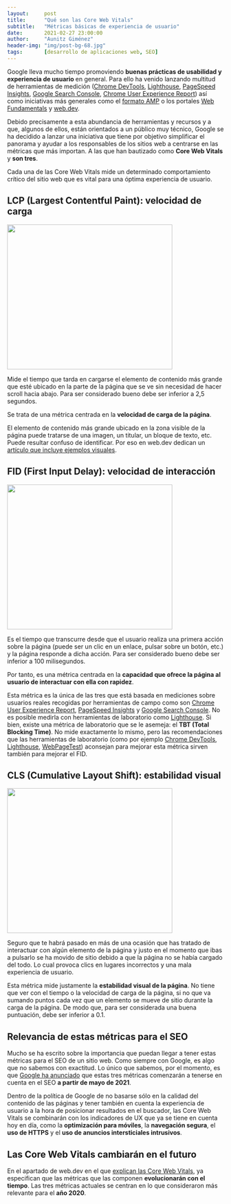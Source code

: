 ```yaml
---
layout:     post
title:      "Qué son las Core Web Vitals"
subtitle:   "Métricas básicas de experiencia de usuario"
date:       2021-02-27 23:00:00
author:     "Aunitz Giménez"
header-img: "img/post-bg-68.jpg"
tags:       [desarrollo de aplicaciones web, SEO]
---
```


<p>Google lleva mucho tiempo promoviendo <strong>buenas prácticas de usabilidad y experiencia de usuario </strong>en general. Para ello ha venido lanzando multitud de herramientas de medición (<a href="https://developers.google.com/web/tools/chrome-devtools" target="_blank" rel="noopener noreferrer">Chrome DevTools</a>, <a href="https://developers.google.com/web/tools/lighthouse" target="_blank" rel="noopener noreferrer">Lighthouse</a>, <a href="https://developers.google.com/speed/pagespeed/insights/?hl=es" target="_blank" rel="noopener noreferrer">PageSpeed Insights</a>, <a href="https://search.google.com/search-console/about" target="_blank" rel="noopener noreferrer">Google Search Console</a>, <a href="https://developers.google.com/web/tools/chrome-user-experience-report" target="_blank" rel="noopener noreferrer">Chrome User Experience Report</a>) así como iniciativas más generales como el <a href="https://amp.dev/" target="_blank" rel="noopener noreferrer">formato AMP</a> o los portales <a href="https://developers.google.com/web/fundamentals" target="_blank" rel="noopener noreferrer">Web Fundamentals</a> y <a href="https://web.dev/" target="_blank" rel="noopener noreferrer">web.dev</a>.</p>

<p>Debido precisamente a esta abundancia de herramientas y recursos y a que, algunos de ellos, están orientados a un público muy técnico, Google se ha decidido a lanzar una iniciativa que tiene por objetivo simplificar el panorama y ayudar a los responsables de los sitios web a centrarse en las métricas que más importan. A las que han bautizado como <strong>Core Web Vitals</strong> y <strong>son tres</strong>.</p>

<p>Cada una de las Core Web Vitals mide un determinado comportamiento crítico del sitio web que es vital para una óptima experiencia de usuario.</p>

<h2>LCP (Largest Contentful Paint): velocidad de carga</h2>

<p><img src="{{ site.baseurl }}/img/que-son-las-core-web-vitals-01.png" width="384" height="336" alt=""></p>

<p>Mide el tiempo que tarda en cargarse el elemento de contenido más grande que esté ubicado en la parte de la página que se ve sin necesidad de hacer scroll hacia abajo. Para ser considerado bueno debe ser inferior a 2,5 segundos.</p>

<p>Se trata de una métrica centrada en la <strong>velocidad de carga de la página</strong>.</p>

<p>El elemento de contenido más grande ubicado en la zona visible de la página puede tratarse de una imagen, un titular, un bloque de texto, etc. Puede resultar confuso de identificar. Por eso en web.dev dedican un <a href="https://web.dev/lcp/" target="_blank" rel="noopener noreferrer">artículo que incluye ejemplos visuales</a>.</p>

<h2>FID (First Input Delay): velocidad de interacción</h2>

<p><img src="{{ site.baseurl }}/img/que-son-las-core-web-vitals-02.png" width="384" height="336" alt=""></p>

<p>Es el tiempo que transcurre desde que el usuario realiza una primera acción sobre la página (puede ser un clic en un enlace, pulsar sobre un botón, etc.) y la página responde a dicha acción. Para ser considerado bueno debe ser inferior a 100 milisegundos.</p>

<p>Por tanto, es una métrica centrada en la <strong>capacidad que ofrece la página al usuario de interactuar con ella con rapidez</strong>.</p>

<p>Esta métrica es la única de las tres que está basada en mediciones sobre usuarios reales recogidas por herramientas de campo como son <a href="https://developers.google.com/web/tools/chrome-user-experience-report" target="_blank" rel="noopener noreferrer">Chrome User Experience Report</a>, <a href="https://developers.google.com/speed/pagespeed/insights/?hl=es" target="_blank" rel="noopener noreferrer">PageSpeed Insights</a> y <a href="https://support.google.com/webmasters/answer/9205520" target="_blank" rel="noopener noreferrer">Google Search Console</a>. No es posible medirla con herramientas de laboratorio como <a href="https://developers.google.com/web/tools/lighthouse" target="_blank" rel="noopener noreferrer">Lighthouse</a>. Si bien, existe una métrica de laboratorio que se le asemeja: el <strong>TBT (Total Blocking Time)</strong>. No mide exactamente lo mismo, pero las recomendaciones que las herramientas de laboratorio (como por ejemplo <a href="https://developers.google.com/web/tools/chrome-devtools/" target="_blank" rel="noopener noreferrer">Chrome DevTools</a>, <a href="https://developers.google.com/web/tools/lighthouse" target="_blank" rel="noopener noreferrer">Lighthouse</a>, <a href="WebPageTest" target="_blank" rel="noopener noreferrer">WebPageTest</a>) aconsejan para mejorar esta métrica sirven también para mejorar el FID.</p>

<h2>CLS (Cumulative Layout Shift): estabilidad visual</h2>

<p><img src="{{ site.baseurl }}/img/que-son-las-core-web-vitals-03.png" width="384" height="336" alt=""></p>

<p>Seguro que te habrá pasado en más de una ocasión que has tratado de interactuar con algún elemento de la página y justo en el momento que ibas a pulsarlo se ha movido de sitio debido a que la página no se había cargado del todo. Lo cual provoca clics en lugares incorrectos y una mala experiencia de usuario.</p>

<p>Esta métrica mide justamente la <strong>estabilidad visual de la página</strong>. No tiene que ver con el tiempo o la velocidad de carga de la página, si no que va sumando puntos cada vez que un elemento se mueve de sitio durante la carga de la página. De modo que, para ser considerada una buena puntuación, debe ser inferior a 0.1.</p>

<h2>Relevancia de estas métricas para el SEO</h2>
<p>Mucho se ha escrito sobre la importancia que puedan llegar a tener estas métricas para el SEO de un sitio web. Como siempre con Google, es algo que no sabemos con exactitud. Lo único que sabemos, por el momento, es que <a href="https://developers.google.com/search/blog/2020/11/timing-for-page-experience" target="_blank" rel="noopener noreferrer">Google ha anunciado</a> que estas tres métricas comenzarán a tenerse en cuenta en el SEO <strong>a partir de mayo de 2021</strong>.</p>

<p>Dentro de la política de Google de no basarse sólo en la calidad del contenido de las páginas y tener también en cuenta la experiencia de usuario a la hora de posicionar resultados en el buscador, las Core Web Vitals se combinarán con los indicadores de UX que ya se tiene en cuenta hoy en día, como la <strong>optimización para móviles</strong>, la <strong>navegación segura</strong>, el <strong>uso de HTTPS</strong> y el <strong>uso de anuncios intersticiales intrusivos</strong>.</p>

<h2>Las Core Web Vitals cambiarán en el futuro</h2>
<p>En el apartado de web.dev en el que <a href="https://web.dev/vitals/" target="_blank" rel="noopener noreferrer">explican las Core Web Vitals</a>, ya especifican que las métricas que las componen <strong>evolucionarán con el tiempo</strong>. Las tres métricas actuales se centran en lo que consideraron más relevante para el <strong>año 2020</strong>.</p>